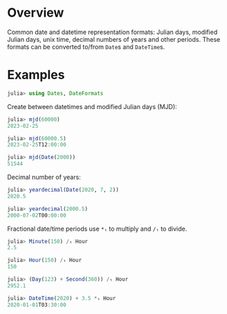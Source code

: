 # Overview

Common date and datetime representation formats: Julian days, modified Julian days, unix time, decimal numbers of years and other periods. These formats can be converted to/from `Date`s and `DateTime`s.

# Examples


```julia
julia> using Dates, DateFormats
```

Create between datetimes and modified Julian days (MJD):
```julia
julia> mjd(60000)
2023-02-25

julia> mjd(60000.5)
2023-02-25T12:00:00

julia> mjd(Date(2000))
51544
```

Decimal number of years:
```julia
julia> yeardecimal(Date(2020, 7, 2))
2020.5

julia> yeardecimal(2000.5)
2000-07-02T00:00:00
```

Fractional date/time periods use `*ₜ` to multiply and `/ₜ` to divide.
```julia
julia> Minute(150) /ₜ Hour
2.5

julia> Hour(150) /ₜ Hour
150

julia> (Day(123) + Second(360)) /ₜ Hour
2952.1

julia> DateTime(2020) + 3.5 *ₜ Hour
2020-01-01T03:30:00
```
